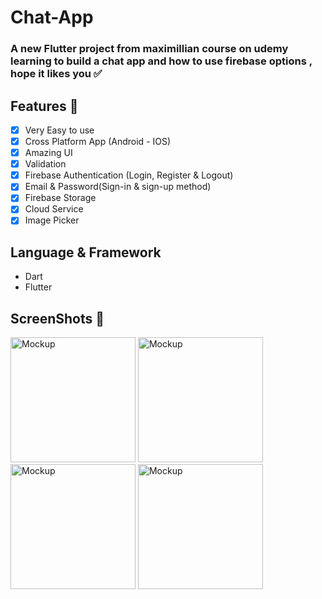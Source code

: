 # Chat-App

### A new Flutter project from maximillian course on udemy learning to build a chat app and how to use firebase options , hope it likes you ✅

##

## Features :dart:
* [x] Very Easy to use
* [x] Cross Platform App (Android - IOS)
* [x] Amazing UI 
* [x] Validation
* [x] Firebase Authentication (Login, Register & Logout)
* [x] Email & Password(Sign-in & sign-up method)
* [x] Firebase Storage
* [x] Cloud Service
* [x] Image Picker 

## Language & Framework

* Dart
* Flutter

## ScreenShots 📸 

<img width="200" alt="Mockup" src="https://github.com/MohamedAboElM3aTy/chat_app/assets/98196426/4a5026be-eade-419a-8243-e3259a4724fd">
<img width="200" alt="Mockup" src="https://github.com/MohamedAboElM3aTy/chat_app/assets/98196426/0347c41c-68cf-4bb0-9820-ad6bcd683a11">
<img width="200" alt="Mockup" src="https://github.com/MohamedAboElM3aTy/chat_app/assets/98196426/2591a1a6-d399-4131-ab06-031df8cdf982">
<img width="200" alt="Mockup" src="https://github.com/MohamedAboElM3aTy/chat_app/assets/98196426/42b7220a-434c-4b69-804d-225e30df791e">
